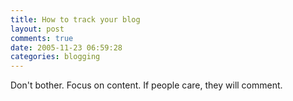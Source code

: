 ```yaml
---
title: How to track your blog
layout: post
comments: true
date: 2005-11-23 06:59:28
categories: blogging
---
```

Don't bother. Focus on content. If people care, they will comment.
